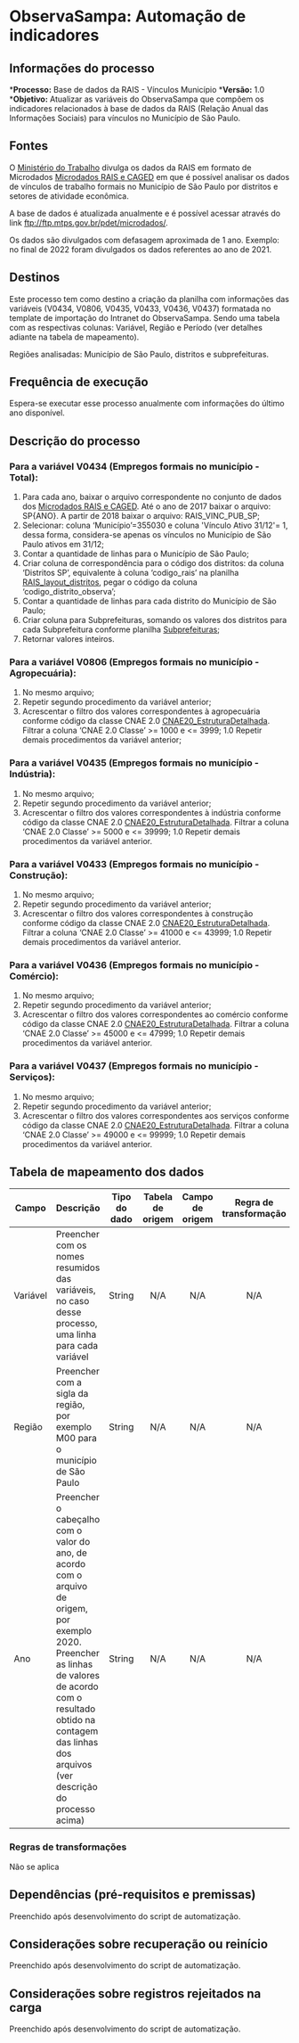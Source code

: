 # ObservaSampa: Automação de indicadores
## Informações do processo
***Processo:** Base de dados da RAIS - Vínculos Município
***Versão:** 1.0
***Objetivo:** Atualizar as variáveis do ObservaSampa que compõem os indicadores relacionados à base de dados da RAIS (Relação Anual das Informações Sociais) para vínculos no Município de São Paulo.

## Fontes
O [Ministério do Trabalho](http://pdet.mte.gov.br/rais) divulga os dados da RAIS em formato de Microdados [Microdados RAIS e CAGED](http://pdet.mte.gov.br/microdados-rais-e-caged) em que é possível analisar os dados de vínculos de trabalho formais no Município de São Paulo por distritos e setores de atividade econômica.

A base de dados é atualizada anualmente e é possível acessar através do link ftp://ftp.mtps.gov.br/pdet/microdados/.

Os dados são divulgados com defasagem aproximada de 1 ano. Exemplo: no final de 2022 foram divulgados os dados referentes ao ano de 2021.

## Destinos

Este processo tem como destino a criação da planilha com informações das variáveis (V0434, V0806, V0435, V0433, V0436, V0437) formatada no template de importação do Intranet do ObservaSampa. Sendo uma tabela com as respectivas colunas: Variável, Região e Período (ver detalhes adiante na tabela de mapeamento).

Regiões analisadas: Município de São Paulo, distritos e subprefeituras.

## Frequência de execução

Espera-se executar esse processo anualmente com informações do último ano disponível.

## Descrição do processo

### Para a variável V0434 (Empregos formais no município - Total):
1. Para cada ano, baixar o arquivo correspondente no conjunto de dados dos [Microdados RAIS e CAGED](http://pdet.mte.gov.br/microdados-rais-e-caged). Até o ano de 2017 baixar o arquivo: SP{ANO}. A partir de 2018 baixar o arquivo: RAIS_VINC_PUB_SP;
1. Selecionar: coluna ‘Município’=355030 e coluna 'Vínculo Ativo 31/12'= 1, dessa forma, considera-se apenas os vínculos no Município de São Paulo ativos em 31/12;
1. Contar a quantidade de linhas para o Município de São Paulo;
1. Criar coluna de correspondência para o código dos distritos: da coluna ‘Distritos SP’, equivalente à coluna ‘codigo_rais’ na planilha [RAIS_layout_distritos](https://cloudprodamazhotmail.sharepoint.com/:x:/s/SGMCAGISEPEP/Eby9h3-pRHhHmyYDnNxC8PgBuN6J0VJUpZf3OVZaSnnBuA?e=DT7zfg), pegar o código da coluna ‘codigo_distrito_observa’;
1. Contar a quantidade de linhas para cada distrito do Município de São Paulo;
1. Criar coluna para Subprefeituras, somando os valores dos distritos para cada Subprefeitura conforme planilha [Subprefeituras](https://cloudprodamazhotmail.sharepoint.com/:x:/s/SGMCAGISEPEP/ETYFVY6ef8RPma7Hnb41hS0B3_wI4OYLIE48EZfFrWqQ0w?e=3qTEli);
1. Retornar valores inteiros.

### Para a variável V0806 (Empregos formais no município - Agropecuária): 
1. No mesmo arquivo;
1. Repetir segundo procedimento da variável anterior;
1. Acrescentar o filtro dos valores correspondentes à agropecuária conforme código da classe CNAE 2.0 [CNAE20_EstruturaDetalhada](https://cloudprodamazhotmail.sharepoint.com/:x:/s/SGMCAGISEPEP/EUzNkY9m-NBGj8VjkJdyBNEBiVoRxPIvKURlQgeN9n4bqw?e=PYB2kK). Filtrar a coluna ‘CNAE 2.0 Classe’ >= 1000 e <= 3999;
1.0 Repetir demais procedimentos da variável anterior;

### Para a variável V0435 (Empregos formais no município - Indústria): 
1. No mesmo arquivo;
1. Repetir segundo procedimento da variável anterior;
1. Acrescentar o filtro dos valores correspondentes à indústria conforme código da classe CNAE 2.0 [CNAE20_EstruturaDetalhada](https://cloudprodamazhotmail.sharepoint.com/:x:/s/SGMCAGISEPEP/EUzNkY9m-NBGj8VjkJdyBNEBiVoRxPIvKURlQgeN9n4bqw?e=PYB2kK). Filtrar a coluna ‘CNAE 2.0 Classe’ >= 5000 e <= 39999;
1.0 Repetir demais procedimentos da variável anterior.

### Para a variável V0433 (Empregos formais no município - Construção): 
1. No mesmo arquivo;
1. Repetir segundo procedimento da variável anterior;
1. Acrescentar o filtro dos valores correspondentes à construção conforme código da classe CNAE 2.0 [CNAE20_EstruturaDetalhada](https://cloudprodamazhotmail.sharepoint.com/:x:/s/SGMCAGISEPEP/EUzNkY9m-NBGj8VjkJdyBNEBiVoRxPIvKURlQgeN9n4bqw?e=PYB2kK). Filtrar a coluna ‘CNAE 2.0 Classe’ >= 41000 e <= 43999;
1.0 Repetir demais procedimentos da variável anterior.

### Para a variável V0436 (Empregos formais no município - Comércio):
1. No mesmo arquivo;
1. Repetir segundo procedimento da variável anterior;
1. Acrescentar o filtro dos valores correspondentes ao comércio conforme código da classe CNAE 2.0 [CNAE20_EstruturaDetalhada](https://cloudprodamazhotmail.sharepoint.com/:x:/s/SGMCAGISEPEP/EUzNkY9m-NBGj8VjkJdyBNEBiVoRxPIvKURlQgeN9n4bqw?e=PYB2kK). Filtrar a coluna ‘CNAE 2.0 Classe’ >= 45000 e <= 47999;
1.0 Repetir demais procedimentos da variável anterior.

### Para a variável V0437 (Empregos formais no município - Serviços): 
1. No mesmo arquivo;
1. Repetir segundo procedimento da variável anterior;
1. Acrescentar o filtro dos valores correspondentes aos serviços conforme código da classe CNAE 2.0 [CNAE20_EstruturaDetalhada](https://cloudprodamazhotmail.sharepoint.com/:x:/s/SGMCAGISEPEP/EUzNkY9m-NBGj8VjkJdyBNEBiVoRxPIvKURlQgeN9n4bqw?e=PYB2kK). Filtrar a coluna ‘CNAE 2.0 Classe’ >= 49000 e <= 99999;
1.0 Repetir demais procedimentos da variável anterior.


## Tabela de mapeamento dos dados

| Campo | Descrição | Tipo do dado | Tabela de origem | Campo de origem | Regra de transformação |
| ----- | --------- | ------------ | :--------------: | :-------------: | :--------------------: |
| Variável | Preencher com os nomes resumidos das variáveis, no caso desse processo, uma linha para cada variável | String | N/A | N/A | N/A |
| Região | Preencher com a sigla da região, por exemplo M00 para o município de São Paulo  | String | N/A | N/A | N/A |
| Ano | Preencher o cabeçalho com o valor do ano, de acordo com o arquivo de origem, por exemplo 2020. Preencher as linhas de valores de acordo com o resultado obtido na contagem das linhas dos arquivos (ver descrição do processo acima) | String | N/A | N/A | N/A |


### Regras de transformações
Não se aplica

## Dependências (pré-requisitos e premissas)
Preenchido após desenvolvimento do script de automatização.

## Considerações sobre recuperação ou reinício
Preenchido após desenvolvimento do script de automatização.

## Considerações sobre registros rejeitados na carga
Preenchido após desenvolvimento do script de automatização.
